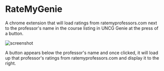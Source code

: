 # RateMyGenie
A chrome extension that will load ratings from ratemyprofessors.com next to the professor's name in the course listing in UNCG Genie at the press of a button.

![screenshot](http://i.imgur.com/pf9yJ6t.png)

A button appears below the professor's name and once clicked, it will load up that professor's ratings from ratemyprofessors.com
and display it to the right.
